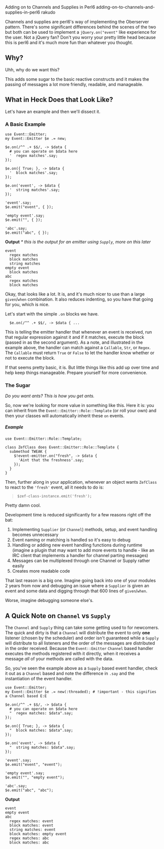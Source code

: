 Adding on to Channels and Supplies in Perl6
adding-on-to-channels-and-supplies-in-perl6
rakudo

Channels and supplies are perl6's way of implementing the Oberserver pattern.  There's some significant differences behind the scenes of the two but both can be used to implement a `jQuery.on("event"` like experience for the user.  Not a jQuery fan?  Don't you worry your pretty little head because this is perl6 and it's much more fun than whatever you thought.

## Why?

Uhh, why do we want this?

This adds some sugar to the basic reactive constructs and it makes the passing of messages a lot more friendly, readable, and manageable.

## What in Heck Does that Look Like?

Let's have an example and then we'll dissect it.

### A Basic Example

```perl6
use Event::Emitter;
my Event::Emitter $e .= new;

$e.on(/^^ .+ $$/, -> $data {
  # you can operate on $data here
  '  regex matches'.say;
});

$e.on({ True; }, -> $data {
  '  block matches'.say;
});

$e.on('event', -> $data {
  '  string matches'.say;
});

'event'.say;
$e.emit("event", { });

'empty event'.say;
$e.emit("", { });

'abc'.say;
$e.emit("abc", { });
```

__Output__ _* this is the output for an emitter using `Supply`, more on this later_

```
event
  regex matches
  block matches
  string matches
empty event
  block matches
abc
  regex matches
  block matches
```

Okay, that looks like a lot.  It is, and it's much nicer to use than a large `given`/`when` combination.  It also reduces indenting, so you have that going for you, which is nice.

Let's start with the simple `.on` blocks we have.
```perl6
  $e.on(/^^ .+ $$/, -> $data { ...
```
This is telling the emitter handler that whenever an event is received, run that regular expression against it and if it matches, execute the block (passed in as the second argument).  As a note, and illustrated in the example above, the handler can match against a `Callable`, `Str`, or `Regex`.  The `Callable` must return `True` or `False` to let the handler know whether or not to execute the block.

If that seems pretty basic, it is.  But little things like this add up over time and help keep things manageable.  Prepare yourself for more convenience.

### The Sugar

_Do you want ants?  This is how you get ants._

So, now we're looking for more value in something like this.  Here it is: you can inherit from the `Event::Emitter::Role::Template` (or roll your own) and then your classes will automatically inherit these `on` events.

##### Example

```perl6
use Event::Emitter::Role::Template;

class ZefClass does Event::Emitter::Role::Template {
  submethod TWEAK {
    $!event-emitter.on("fresh", -> $data {
      'Aint that the freshness'.say;
    });
  }
}
```

Then, further along in your application, whenever an object wants `ZefClass` to react to the `'fresh'` event, all it needs to do is:
> `$zef-class-instance.emit('fresh');`

Pretty damn cool.

Development time is reduced significantly for a few reasons right off the bat:

1. Implementing `Supplier` (or `Channel`) methods, setup, and event handling becomes unnecessary
2. Event naming or matching is handled so it's easy to debug
3. Handling or adding new event handling functions during runtime (imagine a plugin that may want to add more events to handle - like an IRC client that implements a handler for channel parting messages)
4. Messages can be multiplexed through one Channel or Supply rather easily
4. Creates more readable code

That last reason is a big one.  Imagine going back into one of your modules 2 years from now and debugging an issue where a `Supplier` is given an event and some data and digging through that 600 lines of `given`/`when`.

Worse, imagine debugging someone else's.

## A Quick Note on `Channel` vs `Supply`

The `Channel` and `Supply` thing can take some getting used to for newcomers.  The quick and dirty is that a `Channel` will distribute the event to only __one__ listener (chosen by the scheduler) and order isn't guaranteed while a `Supply` will distribute to all listeners and the order of the messages are distributed in the order received.  Because the `Event::Emitter` `Channel` based handler executes the methods registered with it directly, when it receives a message _all_ of your methods are called with the data.

So, you've seen the example above as a `Supply` based event handler, check it out as a `Channel` based and note the difference in `.say` and the instantiation of the event handler.

```perl6
use Event::Emitter;
my Event::Emitter $e .= new(:threaded); # !important - this signifies a Channel based E:E

$e.on(/^^ .+ $$/, -> $data {
  # you can operate on $data here
  "  regex matches: $data".say;
});

$e.on({ True; }, -> $data {
  "  block matches: $data".say;
});

$e.on('event', -> $data {
  "  string matches: $data".say;
});

'event'.say;
$e.emit("event", "event");

'empty event'.say;
$e.emit("", "empty event");

'abc'.say;
$e.emit("abc", "abc");
```

__Output__

```
event
empty event
abc
  regex matches: event
  block matches: event
  string matches: event
  block matches: empty event
  regex matches: abc
  block matches: abc
```

